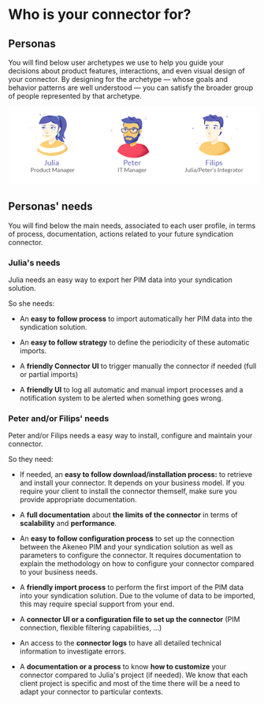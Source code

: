 # Who is your connector for?

## Personas

You will find below user archetypes we use to help you guide your decisions about product features, interactions, and even visual design of your connector. By designing for the archetype — whose goals and behavior patterns are well understood — you can satisfy the broader group of people represented by that archetype.

![Personas](../../img/guides/personas.png)

## Personas' needs

You will find below the main needs, associated to each user profile, in terms of process, documentation, actions related to your future syndication connector.

### Julia's needs

Julia needs an easy way to export her PIM data into your syndication solution.

So she needs:

* An **easy to follow process** to import automatically her PIM data into the syndication solution.

* An **easy to follow strategy** to define the periodicity of these automatic imports.

* A **friendly Connector UI** to trigger manually the connector if needed (full or partial imports)

* A **friendly UI** to log all automatic and manual import processes and a notification system to be alerted when something goes wrong.

### Peter and/or Filips' needs

Peter and/or Filips needs a easy way to install, configure and maintain your connector.

So they need:

* If needed, an **easy to follow download/installation process:** to retrieve and install your connector.
It depends on your business model. If you require your client to install the connector themself, make sure you provide appropriate documentation.

* A **full documentation** about **the limits of the connector** in terms of **scalability** and **performance**.

* An **easy to follow configuration process** to set up the connection between the Akeneo PIM and your syndication solution as well as parameters to configure the connector. It requires documentation to explain the methodology on how to configure your connector compared to your business needs.

* A **friendly import process** to perform the first import of the PIM data into your syndication solution. Due to the volume of data to be imported, this may require special support from your end.

* A **connector UI or a configuration file to set up the connector** (PIM connection, flexible filtering capabilities, …)

* An access to the **connector logs** to have all detailed technical information to investigate errors.

* A **documentation or a process** to know **how to customize** your connector compared to Julia's project (if needed). We know that each client project is specific and most of the time there will be a need to adapt your connector to particular contexts.
